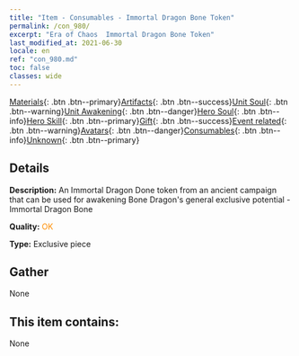```yaml
---
title: "Item - Consumables - Immortal Dragon Bone Token"
permalink: /con_980/
excerpt: "Era of Chaos  Immortal Dragon Bone Token"
last_modified_at: 2021-06-30
locale: en
ref: "con_980.md"
toc: false
classes: wide
---
```

 [Materials](/Items/){: .btn .btn--primary}[Artifacts](/Items/Artifacts/){: .btn .btn--success}[Unit Soul](/Items/UnitSoul/){: .btn .btn--warning}[Unit Awakening](/Items/UnitAwakening/){: .btn .btn--danger}[Hero Soul](/Items/HeroSoul/){: .btn .btn--info}[Hero Skill](/Items/HeroSkill/){: .btn .btn--primary}[Gift](/Items/Gift/){: .btn .btn--success}[Event related](/Items/Events/){: .btn .btn--warning}[Avatars](/Items/Avatars/){: .btn .btn--danger}[Consumables](/Items/Consumables/){: .btn .btn--info}[Unknown](/Items/Unknown/){: .btn .btn--primary}

## Details
 **Description:** An Immortal Dragon Done token from an ancient campaign that can be used for awakening Bone Dragon's general exclusive potential - Immortal Dragon Bone

 **Quality:** <span style="color: #FF8C00">OK</span>

 **Type:** Exclusive piece

## Gather

  None

## This item contains:

  None

